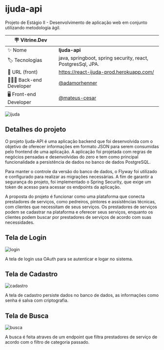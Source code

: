 # ijuda-api

Projeto de Estágio II - Desenvolvimento de aplicação web em conjunto utilizando metodologia ágil.

| :placard: Vitrine.Dev |     |
| -------------  | --- |
| :sparkles: Nome        | **Ijuda-api**
| :label: Tecnologias | java, springboot, spring security, react, PostgresSql, JPA.
| :rocket: URL (front)   | https://react-ijuda-prod.herokuapp.com/
| 👨🏾‍💻 Back-end Developer | [@adamorhenner](https://www.linkedin.com/in/adamorhenner/) 
| 🖥️ Front-end Developer | [@mateus-cesar](https://www.linkedin.com/in/mateus-cesar/) 


![ijuda](https://user-images.githubusercontent.com/53570263/222828835-240a98dd-3716-46bc-aafb-07fc8fccafff.jpg?text=logo#vitrinedev)

## Detalhes do projeto

O projeto Ijuda-API é uma aplicação backend que foi desenvolvida com o objetivo de oferecer informações em formato JSON para serem consumidas pelo frontend de uma aplicação. A aplicação foi projetada com regras de negócios pensadas e desenvolvidas do zero e tem como principal funcionalidade a persistência de dados no banco de dados PostgreSQL.

Para manter o controle da versão do banco de dados, o Flyway foi utilizado e configurado para realizar as migrações necessárias. A fim de garantir a segurança do projeto, foi implementado o Spring Security, que exige um token de acesso para acessar os endpoints da aplicação.

A proposta do projeto é funcionar como uma plataforma que conecta prestadores de serviços, como pedreiros, pintores e assistências técnicas, com clientes que necessitam de seus serviços. Os prestadores de serviços podem se cadastrar na plataforma e oferecer seus serviços, enquanto os clientes podem buscar por prestadores de serviços de acordo com suas necessidades.
 
 ## Tela de Login
 ![login](https://user-images.githubusercontent.com/53570263/222841955-35d729eb-c6f6-4016-8bd4-df8305a3647f.png)

A tela de login usa OAuth para se autenticar e logar no sistema.

 ## Tela de Cadastro
![cadastro](https://user-images.githubusercontent.com/53570263/222842288-b308eb89-df68-4d97-a567-4ab33c6b5117.png)

A tela de cadastro persiste dados no banco de dados, as informações como senha é salva com criptografia.

## Tela de Busca
![busca](https://user-images.githubusercontent.com/53570263/222842491-d71535c4-5543-4ba6-93f8-79fc097e2a96.png)

A busca é feita atraves de um endpoint que filtra prestadores de serviço de acordo com o filtro de categoria passado.

